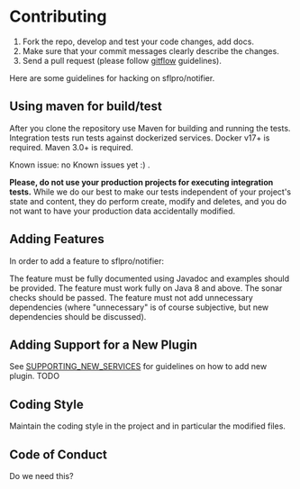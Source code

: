 Contributing
============

1. Fork the repo, develop and test your code changes, add docs.
2. Make sure that your commit messages clearly describe the changes.
3. Send a pull request (please follow [gitflow](https://nvie.com/posts/a-successful-git-branching-model/) guidelines).


Here are some guidelines for hacking on sflpro/notifier.


Using maven for build/test
--------------------------
After you clone the repository use Maven for building and running the tests. 
Integration tests run tests against dockerized services.
Docker v17+ is required.
Maven 3.0+ is required.


Known issue: no Known issues yet :) .

**Please, do not use your production projects for executing integration tests.** While we do our best to make our tests independent of your project's state and content, they do perform create, modify and deletes, and you do not want to have your production data accidentally modified.

Adding Features
---------------
In order to add a feature to  sflpro/notifier:

The feature must be fully documented using Javadoc and examples should be provided.
The feature must work fully on Java 8 and above.
The sonar checks should be passed.
The feature must not add unnecessary dependencies (where "unnecessary" is of course subjective,
but new dependencies should be discussed).

Adding Support for a New Plugin
--------------------------------
See [SUPPORTING_NEW_SERVICES](./SUPPORTING_NEW_SERVICES.md) for guidelines on how to add new plugin. TODO

Coding Style
------------
Maintain the coding style in the project and in particular the modified files.

## Code of Conduct

Do we need this?